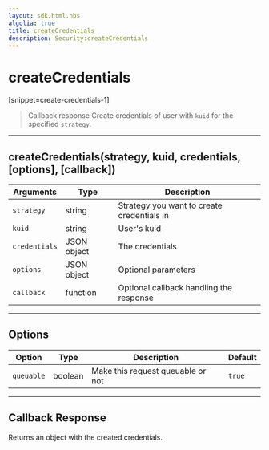 ```yaml
---
layout: sdk.html.hbs
algolia: true
title: createCredentials
description: Security:createCredentials
---
```

  

# createCredentials
[snippet=create-credentials-1]

> Callback response
Create credentials of user with `kuid` for the specified `strategy`.

---

## createCredentials(strategy, kuid, credentials, [options], [callback])

| Arguments | Type | Description
|-----------|------|------------
| `strategy` | string | Strategy you want to create credentials in
| `kuid` | string | User's kuid
| `credentials` | JSON object | The credentials
| `options` | JSON object | Optional parameters
| `callback`| function | Optional callback handling the response

---

## Options

| Option | Type | Description | Default
|--------|------|-------------|---------
| `queuable` | boolean | Make this request queuable or not  | `true`

---

## Callback Response

Returns an object with the created credentials.
